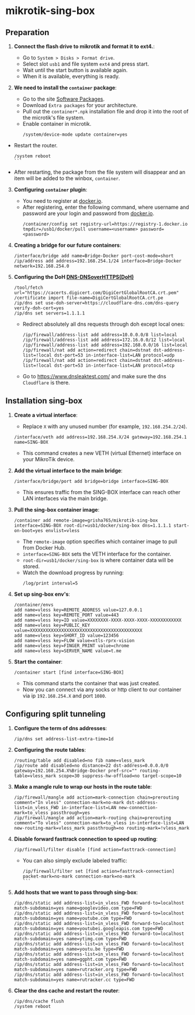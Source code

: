 # mikrotik-sing-box

## Preparation

1. **Connect the flash drive to mikrotik and format it to ext4.**:
    - Go to `System > Disks > Format drive`.
    - Select slot `usb1` and file system `ext4` and press start.
    - Wait until the start button is available again.
    - When it is available, everything is ready.

2. **We need to install the `container` package**:
    - Go to the site [Software Packages](https://mikrotik.com/download).
    - Download `Extra packages` for your architecture.
    - Pull out the `container*.npk` installation file and drop it into the root of the microtik's file system.
    - Enable container in microtik.
        ```plaintext
        /system/device-mode update container=yes
        ```

- Restart the router.
    ````plaintext
    /system reboot
    ```

- After restarting, the package from the file system will disappear and an item will be added to the winbox, `container`.

3. **Configuring `container` plugin**:
    - You need to register at [docker.io](https://hub.docker.com/).
    - After registering, enter the following command, where username and password are your login and password from [docker.io](https://hub.docker.com/).
        ```plaintext
        /container/config set registry-url=https://registry-1.docker.io tmpdir=/usb1/docker/pull username=<username> password=<password>
        ```

4. **Creating a bridge for our future containers**:
    ```plaintext
    /interface/bridge add name=Bridge-Docker port-cost-mode=short
    /ip/address add address=192.168.254.1/24 interface=Bridge-Docker network=192.168.254.0
    ```

5. **Configuring the DoH [DNS-DNSoverHTTPS(DoH)](https://help.mikrotik.com/docs/pages/viewpage.action?pageId=83099652#DNS-DNSoverHTTPS(DoH))**
    ```plaintext
    /tool/fetch url="https://cacerts.digicert.com/DigiCertGlobalRootCA.crt.pem"
    /certificate import file-name=DigiCertGlobalRootCA.crt.pe
    /ip/dns set use-doh-server=https://cloudflare-dns.com/dns-query verify-doh-cert=yes
    /ip/dns set servers=1.1.1.1
    ```
    - Redirect absolutely all dns requests through doh except local ones:
        ```plaintext
        /ip/firewall/address-list add address=10.0.0.0/8 list=local
        /ip/firewall/address-list add address=172.16.0.0/12 list=local
        /ip/firewall/address-list add address=192.168.0.0/16 list=local
        /ip/firewall/nat add action=redirect chain=dstnat dst-address-list=!local dst-port=53 in-interface-list=LAN protocol=udp
        /ip/firewall/nat add action=redirect chain=dstnat dst-address-list=!local dst-port=53 in-interface-list=LAN protocol=tcp
        ```
    - Go to https://www.dnsleaktest.com/ and make sure the dns `Cloudflare` is there.

## Installation sing-box

1. **Create a virtual interface**:
    - Replace `X` with any unused number (for example, `192.168.254.2/24`).  
    ```plaintext
    /interface/veth add address=192.168.254.X/24 gateway=192.168.254.1 name=SING-BOX
    ```
    - This command creates a new VETH (virtual Ethernet) interface on your MikroTik device.

2. **Add the virtual interface to the main bridge**:
    ```plaintext
    /interface/bridge/port add bridge=bridge interface=SING-BOX
    ```
    - This ensures traffic from the SING-BOX interface can reach other LAN interfaces via the main bridge.

4. **Pull the sing-box container image**:
    ```plaintext
    /container add remote-image=grisha765/mikrotik-sing-box interface=SING-BOX root-dir=usb1/docker/sing-box dns=1.1.1.1 start-on-boot=yes envlist=vless
    ```
    - The `remote-image` option specifies which container image to pull from Docker Hub.  
    - `interface=SING-BOX` sets the VETH interface for the container.  
    - `root-dir=usb1/docker/sing-box` is where container data will be stored.  
    - Watch the download progress by running:
        ```plaintext
        /log/print interval=5
        ```

5. **Set up sing-box env's**:
    ```plaintext
    /container/envs
    add name=vless key=REMOTE_ADDRESS value=127.0.0.1
    add name=vless key=REMOTE_PORT value=443
    add name=vless key=ID value=XXXXXXXX-XXXX-XXXX-XXXX-XXXXXXXXXXXX
    add name=vless key=PUBLIC_KEY value=XXXXXXXXXXXXXXXXXXXXXXXXXXXXXXXXXXXXXXXXXXX
    add name=vless key=SHORT_ID value=123456
    add name=vless key=FLOW value=xtls-rprx-vision
    add name=vless key=FINGER_PRINT value=chrome
    add name=vless key=SERVER_NAME value=t.me
    ```

6. **Start the container**:
    ```plaintext
    /container start [find interface=SING-BOX]
    ```
    - This command starts the container that was just created.
    - Now you can connect via any socks or http client to our container via ip `192.168.254.X` and port `1080`.

## Configuring split tunneling

1. **Configure the term of dns addresses**:
    ```plaintext
    /ip/dns set address-list-extra-time=1d
    ```

2. **Configuring the route tables**:
    ```plaintext
    /routing/table add disabled=no fib name=vless_mark
    /ip/route add disabled=no distance=22 dst-address=0.0.0.0/0 gateway=192.168.254.X%Bridge-Docker pref-src="" routing-table=vless_mark scope=30 suppress-hw-offload=no target-scope=10
    ```

3. **Make a mangle rule to wrap our hosts in the route table**:
    ```plaintext
    /ip/firewall/mangle add action=mark-connection chain=prerouting comment="In vless" connection-mark=no-mark dst-address-list=in_vless_FWD in-interface-list=LAN new-connection-mark=to_vless passthrough=yes
    /ip/firewall/mangle add action=mark-routing chain=prerouting comment="To vless" connection-mark=to_vless in-interface-list=LAN new-routing-mark=vless_mark passthrough=no routing-mark=!vless_mark
    ```

4. **Disable forward fasttrack connection to speed up routing**:
    ```plaintext
    /ip/firewall/filter disable [find action=fasttrack-connection]
    ```
    - You can also simply exclude labeled traffic:
        ````plaintext
        /ip/firewall/filter set [find action=fasttrack-connection] packet-mark=no-mark connection-mark=no-mark
        ```

5. **Add hosts that we want to pass through sing-box**:
    ```plaintext
    /ip/dns/static add address-list=in_vless_FWD forward-to=localhost match-subdomain=yes name=googlevideo.com type=FWD
    /ip/dns/static add address-list=in_vless_FWD forward-to=localhost match-subdomain=yes name=youtube.com type=FWD
    /ip/dns/static add address-list=in_vless_FWD forward-to=localhost match-subdomain=yes name=youtubei.googleapis.com type=FWD
    /ip/dns/static add address-list=in_vless_FWD forward-to=localhost match-subdomain=yes name=ytimg.com type=FWD
    /ip/dns/static add address-list=in_vless_FWD forward-to=localhost match-subdomain=yes name=youtu.be type=FWD
    /ip/dns/static add address-list=in_vless_FWD forward-to=localhost match-subdomain=yes name=ggpht.com type=FWD
    /ip/dns/static add address-list=in_vless_FWD forward-to=localhost match-subdomain=yes name=rutracker.org type=FWD
    /ip/dns/static add address-list=in_vless_FWD forward-to=localhost match-subdomain=yes name=rutracker.cc type=FWD
    ```

6. **Clear the dns cache and restart the router**:
    ```plaintext
    /ip/dns/cache flush
    /system reboot
    ```

